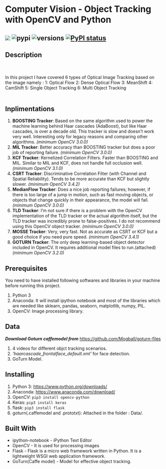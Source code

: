 # Computer Vision - Object Tracking with OpenCV and Python
[![](https://img.shields.io/github/license/sourcerer-io/hall-of-fame.svg)](https://github.com/rohandubey/Object-Tracking-OpenCV/blob/master/LICENSE)
![pypi](https://img.shields.io/pypi/v/pybadges.svg)
![versions](https://img.shields.io/pypi/pyversions/pybadges.svg)
[![PyPI status](https://img.shields.io/pypi/status/trains-jupyter-plugin.svg)](https://pypi.python.org/pypi/trains-jupyter-plugin/) 
--------------------------------------------------------
## Description
<br><br>
In this project I have covered 6 types of Optical Image Tracking based on the image namely :
	1: Optical Flow
	2: Dense Optical Flow
	3: MeanShift
	4: CamShift
	5: Single Object Tracking
	6: Multi Object Tracking
  <br><br>
## Inplimentations
  1. **BOOSTING Tracker**: Based on the same algorithm used to power the machine learning behind Haar cascades (AdaBoost), but like Haar cascades, is over a decade old. This tracker is slow and doesn’t work very well. Interesting only for legacy reasons and comparing other algorithms. _(minimum OpenCV 3.0.0)_
  2. **MIL Tracker**: Better accuracy than BOOSTING tracker but does a poor job of reporting failure. _(minimum OpenCV 3.0.0)_
  3. **KCF Tracker**: Kernelized Correlation Filters. Faster than BOOSTING and MIL. Similar to MIL and KCF, does not handle full occlusion well. _(minimum OpenCV 3.1.0)_
  4. **CSRT Tracker**: Discriminative Correlation Filter (with Channel and Spatial Reliability). Tends to be more accurate than KCF but slightly slower. _(minimum OpenCV 3.4.2)_
  5. **MedianFlow Tracker**: Does a nice job reporting failures; however, if there is too large of a jump in motion, such as fast moving objects, or objects that change quickly in their appearance, the model will fail. _(minimum OpenCV 3.0.0)_
  6. **TLD Tracker**: I’m not sure if there is a problem with the OpenCV implementation of the TLD tracker or the actual algorithm itself, but the TLD tracker was incredibly prone to false-positives. I do not recommend using this OpenCV object tracker. _(minimum OpenCV 3.0.0)_
  7. **MOSSE Tracker**: Very, very fast. Not as accurate as CSRT or KCF but a good choice if you need pure speed. _(minimum OpenCV 3.4.1)_
  8. **GOTURN Tracker**: The only deep learning-based object detector included in OpenCV. It requires additional model files to run.(attached) _(minimum OpenCV 3.2.0)_
## Prerequisites
You need to have installed following softwares and libraries in your machine before running this project.
1. Python 3
2. Anaconda: It will install ipython notebook and most of the libraries which are needed like sklearn, pandas, seaborn, matplotlib, numpy, PIL.
3. OpenCV: Image processing library.
## Data 
_**Download Goturn caffemodel from**_ https://github.com/Mogball/goturn-files
1. 4 videos for different objct tracking scenarios.
2. _'haarcascade_frontalface_default.xml'_ for face detection.
3. GoTurn Model.

## Installing
1. Python 3: https://www.python.org/downloads/
2. Anaconda: https://www.anaconda.com/download/
3. OpenCV: ```pip3 install opencv-python```
4. Keras: ```pip3 install keras```
5. flask: ```pip3 install flask```
6. goturn(.caffemodel and .prototxt): Attached in the folder : Data/.
## Built With
* ipython-notebook - iPython Text Editor
* OpenCV - It is used for processing images
* Flask - Flask is a micro web framework written in Python. It is a lightweight WSGI web application framework.
* GoTurn(Caffe model) - Model for effective object tracking.
